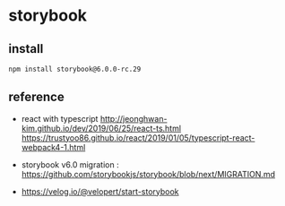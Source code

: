 # storybook

## install
```bash
npm install storybook@6.0.0-rc.29
```

## reference
- react with typescript
  http://jeonghwan-kim.github.io/dev/2019/06/25/react-ts.html
  https://trustyoo86.github.io/react/2019/01/05/typescript-react-webpack4-1.html
- storybook v6.0 migration : https://github.com/storybookjs/storybook/blob/next/MIGRATION.md

- https://velog.io/@velopert/start-storybook